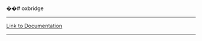 ��# oxbridge



-------------------
[Link to Documentation](https://docs.google.com/document/d/1i7ROGPdV98F_PqtCL5r01u1I3ncaTKW3sEjQPc1Q9P4/edit?usp=sharing)

-------------------
